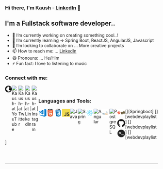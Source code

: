 
### Hi there, I'm Kaush -  [LinkedIn](https://www.linkedin.com/in/kaush-athukorala/) 👋

## I'm a Fullstack software developer..
- 🔭 I’m currently working on creating something cool..!
- 🌱 I’m currently learning => Spring Boot, ReactJS, AngularJS, Javascript
- 👯 I’m looking to collaborate on ... More creative projects
- 📫 How to reach me: ... [LinkedIn](https://www.linkedin.com/in/kaush-athukorala/)
- 😄 Pronouns: ... He/Him
- ⚡ Fun fact: I love to listening to music

### Connect with me:

[<img align="left" alt="myweb.com" width="22px" src="https://raw.githubusercontent.com/iconic/open-iconic/master/svg/globe.svg" />](#)
[<img align="left" alt="Kaush-at | YouTube" width="22px" src="https://cdn.jsdelivr.net/npm/simple-icons@v3/icons/youtube.svg" />](https://www.youtube.com/channel/UCgvCHlJC-0ELp-2YFNFGnfg?sub_confirmation=1)
[<img align="left" alt="Kaush-at | Twitter" width="22px" src="https://cdn.jsdelivr.net/npm/simple-icons@v3/icons/twitter.svg" />](https://twitter.com/AthukoralaKaush)
[<img align="left" alt="Kaush-at | LinkedIn" width="22px" src="https://cdn.jsdelivr.net/npm/simple-icons@v3/icons/linkedin.svg" />](https://www.linkedin.com/in/kaush-athukorala/)
[<img align="left" alt="Kaush-at | Instagram" width="22px" src="https://cdn.jsdelivr.net/npm/simple-icons@v3/icons/instagram.svg" />](https://www.instagram.com/kaushikarukshan/)

<br />

### Languages and Tools:

[<img align="left" alt="Visual Studio Code" width="26px" src="https://raw.githubusercontent.com/github/explore/80688e429a7d4ef2fca1e82350fe8e3517d3494d/topics/visual-studio-code/visual-studio-code.png" />](https://code.visualstudio.com/)
[<img align="left" alt="HTML5" width="26px" src="https://raw.githubusercontent.com/github/explore/80688e429a7d4ef2fca1e82350fe8e3517d3494d/topics/html/html.png" />](https://en.wikipedia.org/wiki/HTML)
[<img align="left" alt="CSS3" width="26px" src="https://raw.githubusercontent.com/github/explore/80688e429a7d4ef2fca1e82350fe8e3517d3494d/topics/css/css.png" />](https://developer.mozilla.org/en-US/docs/Web/CSS)
[<img align="left" alt="JavaScript" width="26px" src="https://raw.githubusercontent.com/github/explore/80688e429a7d4ef2fca1e82350fe8e3517d3494d/topics/javascript/javascript.png" />](https://www.javascript.com/)
[<img align="left" alt="Java" width="26px"  src="https://img.icons8.com/color/48/000000/java-coffee-cup-logo.png"/>](https://www.oracle.com/java/)
[<img align="left" alt="Spring" width="26px" src="https://img.icons8.com/color/48/000000/spring-logo.png"/>][Springboot]
[<img align="left" alt="React" width="26px" src="https://raw.githubusercontent.com/github/explore/80688e429a7d4ef2fca1e82350fe8e3517d3494d/topics/react/react.png" />](https://reactjs.org/)
[<img align="left" alt="Angular" width="26px" src="https://img.icons8.com/color/48/000000/angularjs.png" />](https://angular.io/)
[<img align="left" alt="MySQL" width="26px" src="https://raw.githubusercontent.com/github/explore/80688e429a7d4ef2fca1e82350fe8e3517d3494d/topics/mysql/mysql.png" />](https://www.mysql.com/)
[<img align="left" alt="PostgreSQL" width="26px" src="https://img.icons8.com/color/48/000000/postgreesql.png"/>](https://www.postgresql.org/)
[<img align="left" alt="Git" width="26px" src="https://raw.githubusercontent.com/github/explore/80688e429a7d4ef2fca1e82350fe8e3517d3494d/topics/git/git.png" />][webdevplaylist]
[<img align="left" alt="GitHub" width="26px" src="https://raw.githubusercontent.com/github/explore/78df643247d429f6cc873026c0622819ad797942/topics/github/github.png" />][webdevplaylist]
[<img align="left" alt="Spring Boot" width="26px" src="https://raw.githubusercontent.com/github/explore/80688e429a7d4ef2fca1e82350fe8e3517d3494d/topics/terminal/terminal.png" />][webdevplaylist]

<br />
<br />

---
